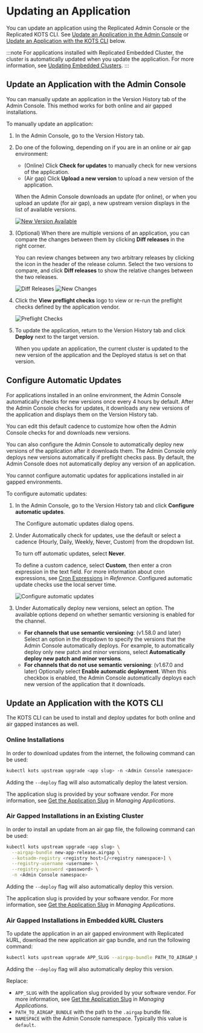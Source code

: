 # Updating an Application

You can update an application using the Replicated Admin Console or the Replicated KOTS CLI.
See [Update an Application in the Admin Console](#update-an-application-in-the-admin-console)
or [Update an Application with the KOTS CLI](#update-an-application-with-the-kots-cli) below.

:::note
For applications installed with Replicated Embedded Cluster, the cluster is automatically updated when you update the application. For more information, see [Updating Embedded Clusters](update-embedded).
:::

## Update an Application with the Admin Console

You can manually update an application in the Version History tab of the Admin Console.
This method works for both online and air gapped installations.

To manually update an application:

1. In the Admin Console, go to the Version History tab.
1. Do one of the following, depending on if you are in an online or air gap environment:
   * (Online) Click **Check for updates** to manually check for new versions of the application.
   * (Air gap) Click **Upload a new version** to upload a new version of the application.

   When the Admin Console downloads an update (for online), or when you upload an update (for air gap),
   a new upstream version displays in the list of available versions.

   [![New Version Available](/images/new-version-available.png)](/images/new-version-available.png)

1. (Optional) When there are multiple versions of an application, you can compare
the changes between them by clicking **Diff releases** in the right corner.

   You can review changes between any two arbitrary releases by clicking the icon in the header
   of the release column. Select the two versions to compare, and click **Diff releases**
   to show the relative changes between the two releases.

   ![Diff Releases](/images/diff-releases.png)
   ![New Changes](/images/new-changes.png)

1. Click the **View preflight checks** logo to view or re-run the preflight checks defined by
the application vendor.

   ![Preflight Checks](/images/preflight-checks.png)

1. To update the application, return to the Version History tab
and click **Deploy** next to the target version.

   When you update an application, the current cluster is updated to the new version
   of the application and the Deployed status is set on that version.   

## Configure Automatic Updates

For applications installed in an online environment, the Admin Console automatically
checks for new versions once every 4 hours by default. After the Admin Console
checks for updates, it downloads any new versions of the application and displays
them on the Version History tab.

You can edit this default cadence to customize how often the Admin Console checks
for and downloads new versions.

You can also configure the Admin Console to automatically deploy new versions of
the application after it downloads them. The Admin Console only deploys new versions
automatically if preflight checks pass. By default, the Admin Console does not
automatically deploy any version of an application.

You cannot configure automatic updates for applications installed in air gapped
environments.

To configure automatic updates:

1. In the Admin Console, go to the Version History tab and click **Configure automatic updates**.

   The Configure automatic updates dialog opens.

1. Under Automatically check for updates, use the default or select a cadence (Hourly, Daily, Weekly, Never, Custom) from the dropdown list. 

   To turn off automatic updates, select **Never**. 
   
   To define a custom cadence, select **Custom**, then enter a cron expression in the text field. For more information about cron expressions, see [Cron Expressions](/reference/cron-expressions) in _Reference_. Configured automatic update checks use the local server time. 

   ![Configure automatic updates](/images/automatic-updates-config.png)

1. Under Automatically deploy new versions, select an option. The available options depend on whether semantic versioning is enabled for the channel.
   * **For channels that use semantic versioning**: (v1.58.0 and later) Select an option in the dropdown
   to specify the versions that the Admin Console automatically deploys. For example,
   to automatically deploy only new patch and minor versions, select
   **Automatically deploy new patch and minor versions**.
   * **For channels that do not use semantic versioning**: (v1.67.0 and later) Optionally select **Enable automatic deployment**.
   When this checkbox is enabled, the Admin Console automatically deploys each new version of the application that it downloads.

## Update an Application with the KOTS CLI

The KOTS CLI can be used to install and deploy updates for both online and air gapped instances as well.

### Online Installations

In order to download updates from the internet, the following command can be used:

```bash
kubectl kots upstream upgrade <app slug> -n <Admin Console namespace>
```

Adding the `--deploy` flag will also automatically deploy the latest version.

The application slug is provided by your software vendor. For more information, see [Get the Application Slug](/vendor/vendor-portal-manage-app#slug) in _Managing Applications_.

### Air Gapped Installations in an Existing Cluster

In order to install an update from an air gap file, the following command can be used:

```bash
kubectl kots upstream upgrade <app slug> \
  --airgap-bundle new-app-release.airgap \
  --kotsadm-registry <registry host>[/<registry namespace>] \
  --registry-username <username> \
  --registry-password <password> \
  -n <Admin Console namespace>
```

Adding the `--deploy` flag will also automatically deploy this version.

The application slug is provided by your software vendor. For more information, see [Get the Application Slug](/vendor/vendor-portal-manage-app#slug) in _Managing Applications_.

### Air Gapped Installations in Embedded kURL Clusters

To update the application in an air gapped environment with Replicated kURL, download the new application air gap bundle, and run the following command:

```bash
kubectl kots upstream upgrade APP_SLUG --airgap-bundle PATH_TO_AIRGAP_BUNDLE -n NAMESPACE
```
Adding the `--deploy` flag will also automatically deploy this version.

Replace:

* `APP_SLUG` with the application slug provided by your software vendor. For more information, see [Get the Application Slug](/vendor/vendor-portal-manage-app#slug) in _Managing Applications_.
* `PATH_TO_AIRGAP_BUNDLE` with the path to the `.airgap` bundle file.
* `NAMESPACE` with the Admin Console namespace. Typically this value is `default`.